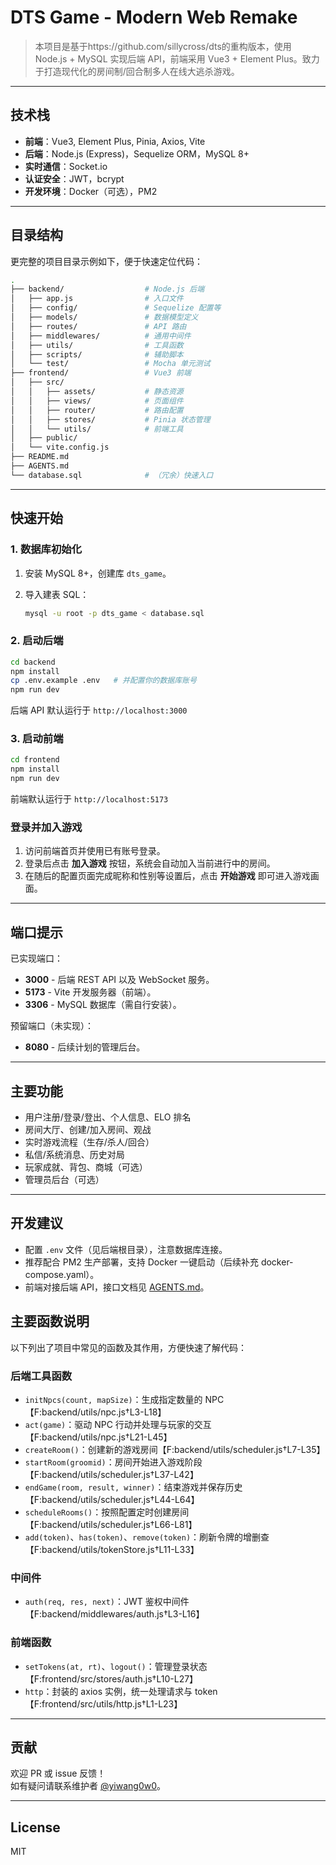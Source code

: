 # DTS Game - Modern Web Remake

> 本项目是基于https://github.com/sillycross/dts的重构版本，使用 Node.js + MySQL 实现后端 API，前端采用 Vue3 + Element Plus。致力于打造现代化的房间制/回合制多人在线大逃杀游戏。

---

## 技术栈

- **前端**：Vue3, Element Plus, Pinia, Axios, Vite
- **后端**：Node.js (Express)，Sequelize ORM，MySQL 8+
- **实时通信**：Socket.io
- **认证安全**：JWT，bcrypt
- **开发环境**：Docker（可选），PM2

---

## 目录结构

更完整的项目目录示例如下，便于快速定位代码：

```bash
.
├── backend/                  # Node.js 后端
│   ├── app.js                # 入口文件
│   ├── config/               # Sequelize 配置等
│   ├── models/               # 数据模型定义
│   ├── routes/               # API 路由
│   ├── middlewares/          # 通用中间件
│   ├── utils/                # 工具函数
│   ├── scripts/              # 辅助脚本
│   └── test/                 # Mocha 单元测试
├── frontend/                 # Vue3 前端
│   ├── src/
│   │   ├── assets/           # 静态资源
│   │   ├── views/            # 页面组件
│   │   ├── router/           # 路由配置
│   │   ├── stores/           # Pinia 状态管理
│   │   └── utils/            # 前端工具
│   ├── public/
│   └── vite.config.js
├── README.md
├── AGENTS.md
└── database.sql              # （冗余）快速入口
```

---

## 快速开始

### 1. 数据库初始化

1. 安装 MySQL 8+，创建库 `dts_game`。
2. 导入建表 SQL：

   ```bash
   mysql -u root -p dts_game < database.sql
   ```

### 2. 启动后端

```bash
cd backend
npm install
cp .env.example .env   # 并配置你的数据库账号
npm run dev
```

后端 API 默认运行于 `http://localhost:3000`

### 3. 启动前端

```bash
cd frontend
npm install
npm run dev
```

前端默认运行于 `http://localhost:5173`

### 登录并加入游戏

1. 访问前端首页并使用已有账号登录。
2. 登录后点击 **加入游戏** 按钮，系统会自动加入当前进行中的房间。
3. 在随后的配置页面完成昵称和性别等设置后，点击 **开始游戏** 即可进入游戏画面。

---

## 端口提示

已实现端口：

- **3000** - 后端 REST API 以及 WebSocket 服务。
- **5173** - Vite 开发服务器（前端）。
- **3306** - MySQL 数据库（需自行安装）。

预留端口（未实现）：

- **8080** - 后续计划的管理后台。

---

## 主要功能

- 用户注册/登录/登出、个人信息、ELO 排名
- 房间大厅、创建/加入房间、观战
- 实时游戏流程（生存/杀人/回合）
- 私信/系统消息、历史对局
- 玩家成就、背包、商城（可选）
- 管理员后台（可选）

---

## 开发建议

- 配置 `.env` 文件（见后端根目录），注意数据库连接。
- 推荐配合 PM2 生产部署，支持 Docker 一键启动（后续补充 docker-compose.yaml）。
- 前端对接后端 API，接口文档见 [AGENTS.md](AGENTS.md)。

## 主要函数说明

以下列出了项目中常见的函数及其作用，方便快速了解代码：

### 后端工具函数
- `initNpcs(count, mapSize)`：生成指定数量的 NPC【F:backend/utils/npc.js†L3-L18】
- `act(game)`：驱动 NPC 行动并处理与玩家的交互【F:backend/utils/npc.js†L21-L45】
- `createRoom()`：创建新的游戏房间【F:backend/utils/scheduler.js†L7-L35】
- `startRoom(groomid)`：房间开始进入游戏阶段【F:backend/utils/scheduler.js†L37-L42】
- `endGame(room, result, winner)`：结束游戏并保存历史【F:backend/utils/scheduler.js†L44-L64】
- `scheduleRooms()`：按照配置定时创建房间【F:backend/utils/scheduler.js†L66-L81】
- `add(token)`、`has(token)`、`remove(token)`：刷新令牌的增删查【F:backend/utils/tokenStore.js†L11-L33】

### 中间件
- `auth(req, res, next)`：JWT 鉴权中间件【F:backend/middlewares/auth.js†L3-L16】

### 前端函数
- `setTokens(at, rt)`、`logout()`：管理登录状态【F:frontend/src/stores/auth.js†L10-L27】
- `http`：封装的 axios 实例，统一处理请求与 token【F:frontend/src/utils/http.js†L1-L23】

---

## 贡献

欢迎 PR 或 issue 反馈！  
如有疑问请联系维护者 [@yiwang0w0](https://github.com/yiwang0w0)。

---

## License

MIT

